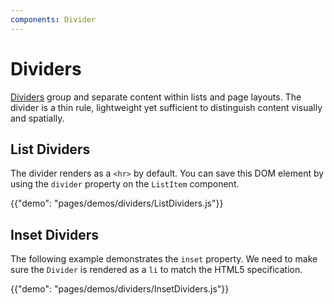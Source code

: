 ```yaml
---
components: Divider
---
```


# Dividers

[Dividers](https://material.io/guidelines/components/dividers.html) group and separate content within lists and page layouts. The divider is a thin rule, lightweight yet sufficient to distinguish content visually and spatially.

## List Dividers

The divider renders as a `<hr>` by default.
You can save this DOM element by using the `divider` property on the `ListItem` component.

{{"demo": "pages/demos/dividers/ListDividers.js"}}

## Inset Dividers

The following example demonstrates the `inset` property.
We need to make sure the `Divider` is rendered as a `li` to match the HTML5 specification.

{{"demo": "pages/demos/dividers/InsetDividers.js"}}
